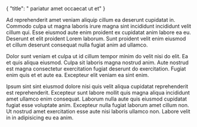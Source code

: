 {
  "title": " pariatur amet occaecat ut et"
}

Ad reprehenderit amet veniam aliquip cillum ea deserunt cupidatat in. Commodo culpa ut magna laboris irure magna sint incididunt incididunt velit cillum qui. Esse eiusmod aute enim proident ex cupidatat anim labore ea eu. Deserunt et elit proident Lorem laborum. Sunt proident velit enim eiusmod et cillum deserunt consequat nulla fugiat anim ad ullamco.

Dolor sunt veniam et culpa ut id cillum tempor minim do velit nisi do elit. Ea et quis aliqua eiusmod. Culpa sit laboris magna nostrud anim. Aute nostrud est magna consectetur exercitation fugiat deserunt do exercitation. Fugiat enim quis et et aute ea. Excepteur elit veniam ea sint enim.

Ipsum sint sint eiusmod dolore nisi quis velit aliqua cupidatat reprehenderit est reprehenderit. Excepteur sunt labore mollit quis magna aliqua incididunt amet ullamco enim consequat. Laborum nulla aute quis eiusmod cupidatat fugiat esse voluptate anim. Excepteur nulla fugiat laborum amet cillum non. Ut nostrud amet exercitation esse aute nisi laboris ullamco non. Labore velit in in adipisicing eu ea anim.